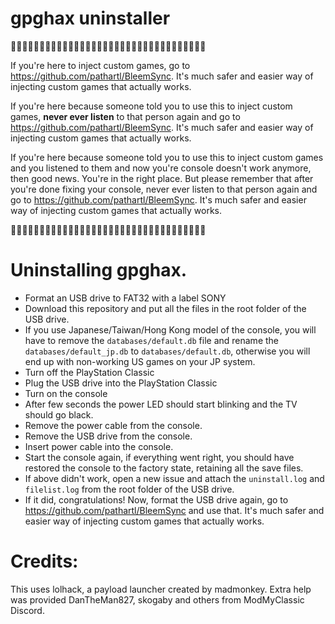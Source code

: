 # gpghax uninstaller

🚨🚨🚨🚨🚨🚨🚨🚨🚨🚨🚨🚨🚨🚨🚨🚨🚨🚨🚨🚨🚨🚨🚨🚨🚨🚨🚨🚨🚨🚨🚨🚨🚨🚨

If you're here to inject custom games, go to https://github.com/pathartl/BleemSync. It's much safer and easier way of injecting custom games that actually works.

If you're here because someone told you to use this to inject custom games, **never ever listen** to that person again and go to https://github.com/pathartl/BleemSync. It's much safer and easier way of injecting custom games that actually works.

If you're here because someone told you to use this to inject custom games and you listened to them and now you're console doesn't work anymore, then good news. You're in the right place. But please remember that after you're done fixing your console, never ever listen to that person again and go to https://github.com/pathartl/BleemSync. It's much safer and easier way of injecting custom games that actually works.

🚨🚨🚨🚨🚨🚨🚨🚨🚨🚨🚨🚨🚨🚨🚨🚨🚨🚨🚨🚨🚨🚨🚨🚨🚨🚨🚨🚨🚨🚨🚨🚨🚨🚨

# Uninstalling gpghax.

* Format an USB drive to FAT32 with a label SONY
* Download this repository and put all the files in the root folder of the USB drive.
* If you use Japanese/Taiwan/Hong Kong model of the console, you will have to remove the `databases/default.db` file and rename the `databases/default_jp.db` to `databases/default.db`, otherwise you will end up with non-working US games on your JP system.
* Turn off the PlayStation Classic
* Plug the USB drive into the PlayStation Classic
* Turn on the console
* After few seconds the power LED should start blinking and the TV should go black.
* Remove the power cable from the console.
* Remove the USB drive from the console.
* Insert power cable into the console.
* Start the console again, if everything went right, you should have restored the console to the factory state, retaining all the save files.
* If above didn't work, open a new issue and attach the `uninstall.log` and `filelist.log` from the root folder of the USB drive.
* If it did, congratulations! Now, format the USB drive again, go to https://github.com/pathartl/BleemSync and use that. It's much safer and easier way of injecting custom games that actually works.

# Credits:
This uses lolhack, a payload launcher created by madmonkey. Extra help was provided DanTheMan827, skogaby and others from ModMyClassic Discord.
